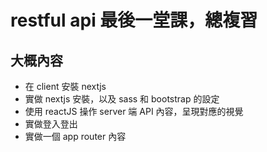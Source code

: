 # restful api 最後一堂課，總複習
## 大概內容
* 在 client 安裝 nextjs
* 實做 nextjs 安裝，以及 sass 和 bootstrap 的設定
* 使用 reactJS 操作 server 端 API 內容，呈現對應的視覺
* 實做登入登出
* 實做一個 app router 內容